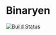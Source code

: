 # Binaryen

[![Build Status](https://github.com/tshort/Binaryen.jl/actions/workflows/CI.yml/badge.svg?branch=main)](https://github.com/tshort/Binaryen.jl/actions/workflows/CI.yml?query=branch%3Amain)
